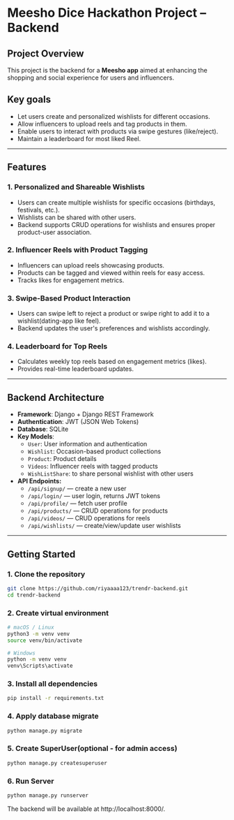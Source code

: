 # Meesho Dice Hackathon Project – Backend

## Project Overview

This project is the backend for a **Meesho app** aimed at enhancing the shopping and social experience for users and influencers.

## Key goals

- Let users create and personalized wishlists for different occasions.
- Allow influencers to upload reels and tag products in them.
- Enable users to interact with products via swipe gestures (like/reject).
- Maintain a leaderboard for most liked Reel.

--- 

## Features

### 1. Personalized and Shareable Wishlists

- Users can create multiple wishlists for specific occasions (birthdays, festivals, etc.).
- Wishlists can be shared with other users.
- Backend supports CRUD operations for wishlists and ensures proper product-user association.

### 2. Influencer Reels with Product Tagging

- Influencers can upload reels showcasing products.
- Products can be tagged and viewed within reels for easy access.
- Tracks likes for engagement metrics.

### 3. Swipe-Based Product Interaction

- Users can swipe left to reject a product or swipe right to add it to a wishlist(dating-app like feel).
- Backend updates the user's preferences and wishlists accordingly.

### 4. Leaderboard for Top Reels

- Calculates weekly top reels based on engagement metrics (likes).
- Provides real-time leaderboard updates.

---

## Backend Architecture

- **Framework**: Django + Django REST Framework
- **Authentication**: JWT (JSON Web Tokens)
- **Database**: SQLite
- **Key Models**:
  - `User`: User information and authentication
  - `Wishlist`: Occasion-based product collections
  - `Product`: Product details
  - `Videos`: Influencer reels with tagged products
  - `WishListShare`: to share personal wishlist with other users
- **API Endpoints:**
  - `/api/signup/` — create a new user
  - `/api/login/` — user login, returns JWT tokens
  - `/api/profile/` — fetch user profile
  - `/api/products/` — CRUD operations for products
  - `/api/videos/` — CRUD operations for reels
  - `/api/wishlists/` — create/view/update user wishlists

---

## Getting Started

### 1. Clone the repository

```bash
git clone https://github.com/riyaaaa123/trendr-backend.git
cd trendr-backend
```

### 2. Create virtual environment
```bash
# macOS / Linux
python3 -m venv venv
source venv/bin/activate

# Windows
python -m venv venv
venv\Scripts\activate
```

### 3. Install all dependencies
```bash
pip install -r requirements.txt
```

### 4. Apply database migrate 
```bash
python manage.py migrate
```

### 5. Create SuperUser(optional - for admin access)
```bash
python manage.py createsuperuser
```

### 6. Run Server 
```bash
python manage.py runserver
```

The backend will be available at http://localhost:8000/.